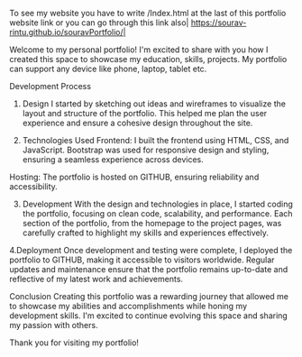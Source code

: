 To see my website you have to write /Index.html at the last of this portfolio website link or you can go through this link also| https://sourav-rintu.github.io/souravPortfolio/|

Welcome to my personal portfolio! I'm excited to share with you how I created this space to showcase my education, skills, projects. My portfolio can support any device like phone, laptop, tablet etc.  

Development Process
1. Design
I started by sketching out ideas and wireframes to visualize the layout and structure of the portfolio. This helped me plan the user experience and ensure a cohesive design throughout the site.

2. Technologies Used
Frontend: I built the frontend using HTML, CSS, and JavaScript. Bootstrap was used for responsive design and styling, ensuring a seamless experience across devices.

Hosting: The portfolio is hosted on GITHUB, ensuring reliability and accessibility.

3. Development
With the design and technologies in place, I started coding the portfolio, focusing on clean code, scalability, and performance. Each section of the portfolio, from the homepage to the project pages, was carefully crafted to highlight my skills and experiences effectively.

4.Deployment
Once development and testing were complete, I deployed the portfolio to GITHUB, making it accessible to visitors worldwide. Regular updates and maintenance ensure that the portfolio remains up-to-date and reflective of my latest work and achievements.

Conclusion
Creating this portfolio was a rewarding journey that allowed me to showcase my abilities and accomplishments while honing my development skills. I'm excited to continue evolving this space and sharing my passion with others.

Thank you for visiting my portfolio!

